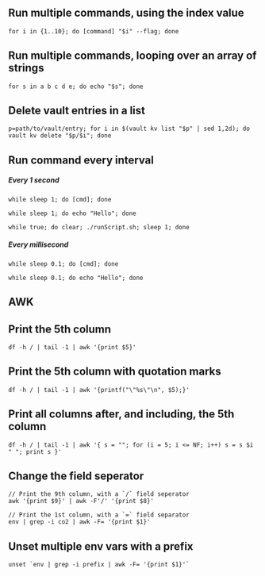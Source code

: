 ## Run multiple commands, using the index value

```
for i in {1..10}; do [command] "$i" --flag; done
```

## Run multiple commands, looping over an array of strings

```
for s in a b c d e; do echo "$s"; done
```

## Delete vault entries in a list

```
p=path/to/vault/entry; for i in $(vault kv list "$p" | sed 1,2d); do vault kv delete "$p/$i"; done
```

## Run command every interval

##### Every 1 second

`while sleep 1; do [cmd]; done` 

`while sleep 1; do echo "Hello"; done`

`while true; do clear; ./runScript.sh; sleep 1; done`

##### Every millisecond

`while sleep 0.1; do [cmd]; done` 

`while sleep 0.1; do echo "Hello"; done`

## AWK

## Print the 5th column
`df -h / | tail -1 | awk '{print $5}'`

## Print the 5th column with quotation marks

`df -h / | tail -1 | awk '{printf("\"%s\"\n", $5);}'`

## Print all columns after, and including, the 5th column

`df -h / | tail -1 | awk '{ s = ""; for (i = 5; i <= NF; i++) s = s $i " "; print s }'`

## Change the field seperator

```
// Print the 9th column, with a `/` field seperator
awk '{print $9}' | awk -F'/' '{print $8}'

// Print the 1st column, with a `=` field separator
env | grep -i co2 | awk -F= '{print $1}'
```

## Unset multiple env vars with a prefix

```
unset `env | grep -i prefix | awk -F= '{print $1}'`
```
